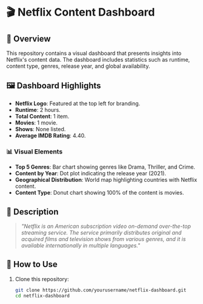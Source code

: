 # 🎬 Netflix Content Dashboard

## 📌 Overview
This repository contains a visual dashboard that presents insights into Netflix's content data. The dashboard includes statistics such as runtime, content type, genres, release year, and global availability.

## 🖼️ Dashboard Highlights

- **Netflix Logo**: Featured at the top left for branding.
- **Runtime**: 2 hours.
- **Total Content**: 1 item.
- **Movies**: 1 movie.
- **Shows**: None listed.
- **Average IMDB Rating**: 4.40.

### 📊 Visual Elements

- **Top 5 Genres**: Bar chart showing genres like Drama, Thriller, and Crime.
- **Content by Year**: Dot plot indicating the release year (2021).
- **Geographical Distribution**: World map highlighting countries with Netflix content.
- **Content Type**: Donut chart showing 100% of the content is movies.

## 📝 Description
> *"Netflix is an American subscription video on-demand over-the-top streaming service. The service primarily distributes original and acquired films and television shows from various genres, and it is available internationally in multiple languages."*

## 🚀 How to Use
1. Clone this repository:
   ```bash
   git clone https://github.com/yourusername/netflix-dashboard.git
   cd netflix-dashboard
   ```
